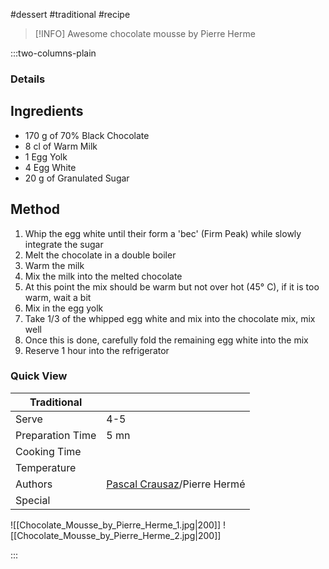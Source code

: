 #dessert #traditional #recipe

> [!INFO]
> Awesome chocolate mousse by Pierre Herme

:::two-columns-plain

### Details
## Ingredients

- 170 g of 70% Black Chocolate
- 8 cl of Warm Milk
- 1 Egg Yolk
- 4 Egg White
- 20 g of Granulated Sugar


## Method

1. Whip the egg white until their form a 'bec' (Firm Peak) while slowly integrate the sugar
2. Melt the chocolate in a double boiler
3. Warm the milk
4. Mix the milk into the melted chocolate
5. At this point the mix should be warm but not over hot (45° C), if it is too warm, wait a bit
6. Mix in the egg yolk
7. Take 1/3 of the whipped egg white and mix into the chocolate mix, mix well
8. Once this is done, carefully fold the remaining egg white into the mix
9. Reserve 1 hour into the refrigerator





### Quick View
| Traditional      |                                                |
| ---------------- | ---------------------------------------------- |
| Serve            | 4-5                                            |
| Preparation Time | 5 mn                                           |
| Cooking Time     |                                                |
| Temperature      |                                                |
| Authors          | [Pascal Crausaz](mailto:pascal@askpascal.com)/Pierre Hermé |
| Special          |                                                |

![[Chocolate_Mousse_by_Pierre_Herme_1.jpg|200]]
![[Chocolate_Mousse_by_Pierre_Herme_2.jpg|200]]

:::

